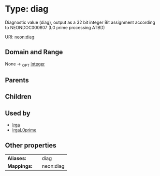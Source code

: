 
# Type: diag


Diagnostic value (diag), output as a 32 bit integer Bit assignment according to NEONDOC000807 (L0 prime processing ATBD)

URI: [neon:diag](https://data.neonscience.org/diag)


## Domain and Range

None ->  <sub>OPT</sub> [Integer](types/Integer.md)

## Parents


## Children


## Used by

 * [Irga](Irga.md)
 * [IrgaL0prime](IrgaL0prime.md)

## Other properties

|  |  |  |
| --- | --- | --- |
| **Aliases:** | | diag |
| **Mappings:** | | neon:diag |

